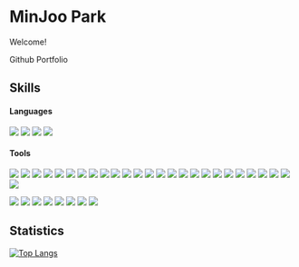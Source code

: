 # MinJoo Park
Welcome!

Github Portfolio


## Skills
#### Languages
<img src="https://img.shields.io/badge/Python-3776AB?style=flat-square&logo=Python&logoColor=white"/> <img src="https://img.shields.io/badge/Java-5382a1?style=flat-square&logoColor=white"/> 
<img src="https://img.shields.io/badge/C++-00599C?style=flat-square&logo=C++&logoColor=white"/>
<img src="https://img.shields.io/badge/C-A8B9CC?style=flat-square&logo=C&logoColor=white"/>


#### Tools
<img src="https://img.shields.io/badge/Linux-FCC624?style=flat-square&logo=Linux&logoColor=white"/> <img src="https://img.shields.io/badge/Ubuntu-E95420?style=flat-square&logo=Ubuntu&logoColor=white"/> <img src="https://img.shields.io/badge/Jira-0052CC?style=flat-square&logo=Jira&logoColor=white"/> <img src="https://img.shields.io/badge/Confluence-172B4D?style=flat-square&logo=Confluence&logoColor=white"/> <img src="https://img.shields.io/badge/Jenkins-D24939?style=flat-square&logo=Jenkins&logoColor=white"/> 
<img src="https://img.shields.io/badge/Github-181717?style=flat-square&logo=GitHub&logoColor=white"/>
<img src="https://img.shields.io/badge/Git-F05032?style=flat-square&logo=Git&logoColor=white"/>
<img src="https://img.shields.io/badge/Docker-2496ED?style=flat-square&logo=Docker&logoColor=white"/>
<img src="https://img.shields.io/badge/CSS-1572B6?style=flat-square&logo=CSS3&logoColor=white"/>
<img src="https://img.shields.io/badge/HTML-E34F26?style=flat-square&logo=HTML5&logoColor=white"/>
<img src="https://img.shields.io/badge/MySQL-4479A1?style=flat-square&logo=MySQL&logoColor=white"/>
<img src="https://img.shields.io/badge/Eclipse-2C2255?style=flat-square&logo=Eclipse%20IDE&logoColor=white"/>
<img src="https://img.shields.io/badge/VSCode-007ACC?style=flat-square&logo=Visual%20Studio%20Code&logoColor=white"/>
<img src="https://img.shields.io/badge/Gerrit-EEEEEE?style=flat-square&logo=Gerrit&logoColor=white"/>
<img src="https://img.shields.io/badge/Jupyter-F37626?style=flat-square&logo=Jupyter&logoColor=white"/>
<img src="https://img.shields.io/badge/Android%20Studio-3DDC84?style=flat-square&logo=Android%20Studio&logoColor=white"/>
<img src="https://img.shields.io/badge/Blender-F5792A?style=flat-square&logo=Blender&logoColor=white"/>
<img src="https://img.shields.io/badge/Adobe%20Illustrator-FF9A00?style=flat-square&logo=Adobe%20Illustrator&logoColor=white"/> <img src="https://img.shields.io/badge/Adobe%20Photoshop-31A8FF?style=flat-square&logo=Adobe%20Photoshop&logoColor=white"/> <img src="https://img.shields.io/badge/Access-A4373A?style=flat-square&logo=Microsoft%Access&logoColor=white"/>
<img src="https://img.shields.io/badge/OpenCV-5C3EE8?style=flat-square&logo=OpenCV&logoColor=white"/>
<img src="https://img.shields.io/badge/Processing-006699?style=flat-square&logo=Processing%20Foundation&logoColor=white"/>
<img src="https://img.shields.io/badge/iOS-000000?style=flat-square&logo=iOS&logoColor=white"/> <img src="https://img.shields.io/badge/JFrog-41BF47?style=flat-square&logo=JFrog&logoColor=white"/> <img src="https://img.shields.io/badge/LaTeX-008080?style=flat-square&logo=LaTeX&logoColor=white"/> <img src="https://img.shields.io/badge/LinkedIn-0A66C2?style=flat-square&logo=LinkedIn&logoColor=white"/>

<img src="https://img.shields.io/badge/VMware-607078?style=flat-square&logo=VMware&logoColor=white"/> <img src="https://img.shields.io/badge/Vim-019733?style=flat-square&logo=Vim&logoColor=white"/>
<img src="https://img.shields.io/badge/tmux-1BB91F?style=flat-square&logo=tmux&logoColor=white"/>
<img src="https://img.shields.io/badge/SQLite-003B57?style=flat-square&logo=SQLite&logoColor=white"/>
<img src="https://img.shields.io/badge/JavaScript-F7DF1E?style=flat-square&logo=JavaScript&logoColor=white"/>
<img src="https://img.shields.io/badge/PyCharm-000000?style=flat-square&logo=PyCharm&logoColor=white"/>
<img src="https://img.shields.io/badge/NumPy-013243?style=flat-square&logo=NumPy&logoColor=white"/>
<img src="https://img.shields.io/badge/TensorFlow-FF6F00?style=flat-square&logo=TensorFlow&logoColor=white"/>


## Statistics
[![Top Langs](https://github-readme-stats.vercel.app/api/top-langs/?username=cathymjp&layout=compact)](https://github.com/cathymjp/github-readme-stats)
